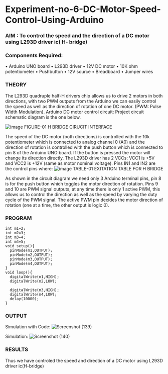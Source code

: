 # Experiment-no-6-DC-Motor-Speed-Control-Using-Arduino
### AIM : To control the speed and the direction of a DC motor using L293D driver ic( H- bridge)

### Components Required:
•	Arduino UNO board
•	L293D driver
•	12V DC motor
•	10K ohm potentiometer
•	Pushbutton
•	12V source
•	Breadboard
•	Jumper wires
### THEORY 
The L293D quadruple half-H drivers chip allows us to drive 2 motors in both directions, with two PWM outputs from the Arduino we can easily control the speed as well as the direction of rotation of one DC motor. (PWM: Pulse Width Modulation).
Arduino DC motor control circuit:
Project circuit schematic diagram is the one below.

![image](https://user-images.githubusercontent.com/36288975/167763051-b230c183-afc5-46f2-ba95-0f95e10dd6c9.png)
FIGURE-01 H BRIDGE CIRUCIT INTERFACE 
 
The speed of the DC motor (both directions) is controlled with the 10k potentiometer which is connected to analog channel 0 (A0) and the direction of rotation is controlled with the push button which is connected to pin 8 of the Arduino UNO board. If the button is pressed the motor will change its direction directly.
The L293D driver has 2 VCCs: VCC1 is +5V and VCC2 is +12V (same as motor nominal voltage). Pins IN1 and IN2 are the control pins where:
![image](https://user-images.githubusercontent.com/36288975/167763120-1421c2c5-8381-49eb-b376-03f6e1113b7a.png)
TABLE-01 EXITATION TABLE FOR H BRIDGE 

As shown in the circuit diagram we need only 3 Arduino terminal pins, pin 8 is for the push button which toggles the motor direction of rotation. Pins 9 and 10 are PWM signal outputs, at any time there is only 1 active PWM, this allows us to control the direction as well as the speed by varying the duty cycle of the PWM signal. The active PWM pin decides the motor direction of rotation (one at a time, the other output is logic 0).

### PROGRAM 
```
int m1=2;
int m2=3;
int m3=4;
int m4=5;
void setup(){
  pinMode(m1,OUTPUT);
  pinMode(m2,OUTPUT);
  pinMode(m3,OUTPUT);
  pinMode(m4,OUTPUT);
}
void loop(){
  digitalWrite(m1,HIGH);
  digitalWrite(m2,LOW);
  
  digitalWrite(m3,HIGH);
  digitalWrite(m4,LOW);
  delay(10000);
}
```
### OUTPUT
Simulation with Code:
![Screenshot (139)](https://github.com/Vasanth1234567/Experiment-no-6-DC-Motor-Speed-Control-Using-Arduino/assets/86919099/1a0a5542-23cd-40af-b200-4d9772c1fe59)

Simulation:
![Screenshot (140)](https://github.com/Vasanth1234567/Experiment-no-6-DC-Motor-Speed-Control-Using-Arduino/assets/86919099/47ad7ac2-c2dc-40bf-96a4-4bc8303335e9)

### RESULTS
Thus we have controled the speed and direction of a DC motor using L293D driver ic(H-bridge)
